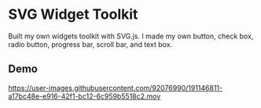 # SVG Widget Toolkit

Built my own widgets toolkit with SVG.js. I made my own button, check box, radio button, progress bar, scroll bar, and text box.

## Demo

https://user-images.githubusercontent.com/92076990/191146811-a17bc48e-e916-42f1-bc12-6c959b5518c2.mov
